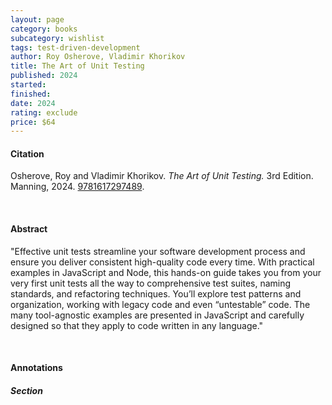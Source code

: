 ```yaml
---
layout: page
category: books
subcategory: wishlist
tags: test-driven-development
author: Roy Osherove, Vladimir Khorikov
title: The Art of Unit Testing
published: 2024
started:
finished:
date: 2024
rating: exclude
price: $64
---
```


#### Citation

Osherove, Roy and Vladimir Khorikov. *The Art of Unit Testing.* 3rd Edition. Manning, 2024. [9781617297489](https://www.amazon.ca/Art-Unit-Testing-Third-JavaScript/dp/1617297488).

<br>

#### Abstract

"Effective unit tests streamline your software development process and ensure you deliver consistent high-quality code every time. With practical examples in JavaScript and Node, this hands-on guide takes you from your very first unit tests all the way to comprehensive test suites, naming standards, and refactoring techniques. You’ll explore test patterns and organization, working with legacy code and even “untestable” code. The many tool-agnostic examples are presented in JavaScript and carefully designed so that they apply to code written in any language."

<br>

#### Annotations

##### Section
